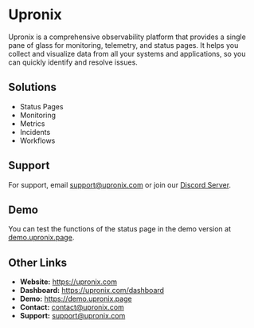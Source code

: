 
# Upronix
Upronix is a comprehensive observability platform that provides a single pane of glass for monitoring, telemetry, and status pages. It helps you collect and visualize data from all your systems and applications, so you can quickly identify and resolve issues.

## Solutions
- Status Pages
- Monitoring
- Metrics
- Incidents
- Workflows

## Support
For support, email [support@upronix.com](mailto:support@upronix.com) or join our [Discord Server](https://discord.com/invite/kBUpercbbt).

## Demo
You can test the functions of the status page in the demo version at [demo.upronix.page](https://demo.upronix.page).

## Other Links
* **Website:** https://upronix.com
* **Dashboard:** https://upronix.com/dashboard
* **Demo:** https://demo.upronix.page
* **Contact:** [contact@upronix.com](mailto:contact@upronix.com)
* **Support:** [support@upronix.com](mailto:support@upronix.com)
